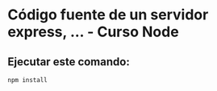 # Código fuente de un servidor express, ... - Curso Node

## Ejecutar este comando:

```
npm install
```
